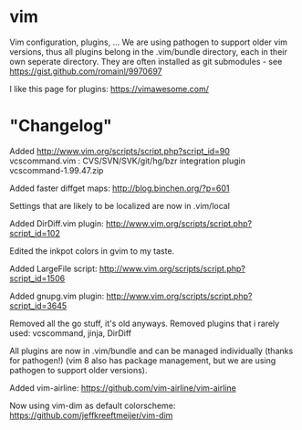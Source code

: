 vim
===

Vim configuration, plugins, ...
We are using pathogen to support older vim versions, thus all plugins belong in the
.vim/bundle directory, each in their own seperate directory. They are often installed
as git submodules - see https://gist.github.com/romainl/9970697

I like this page for plugins: https://vimawesome.com/

"Changelog"
===========

Added http://www.vim.org/scripts/script.php?script_id=90
    vcscommand.vim : CVS/SVN/SVK/git/hg/bzr integration plugin
    vcscommand-1.99.47.zip

Added faster diffget maps: http://blog.binchen.org/?p=601

Settings that are likely to be localized are now in .vim/local

Added DirDiff.vim plugin: http://www.vim.org/scripts/script.php?script_id=102

Edited the inkpot colors in gvim to my taste.

Added LargeFile script: http://www.vim.org/scripts/script.php?script_id=1506

Added gnupg.vim plugin: http://www.vim.org/scripts/script.php?script_id=3645

Removed all the go stuff, it's old anyways.
Removed plugins that i rarely used: vcscommand, jinja, DirDiff

All plugins are now in .vim/bundle and can be managed individually (thanks for pathogen!)
    (vim 8 also has package management, but we are using pathogen to support older versions).

Added vim-airline: https://github.com/vim-airline/vim-airline

Now using vim-dim as default colorscheme: https://github.com/jeffkreeftmeijer/vim-dim

